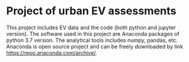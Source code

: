 # Project of urban EV assessments
This project includes EV data and the code (both python and jupyter version). The software used in this project are Anaconda packages of python 3.7 version. The analytical tools includes numpy, pandas, etc. Anaconda is open source project and can be freely downloaded by link https://repo.anaconda.com/archive/.
